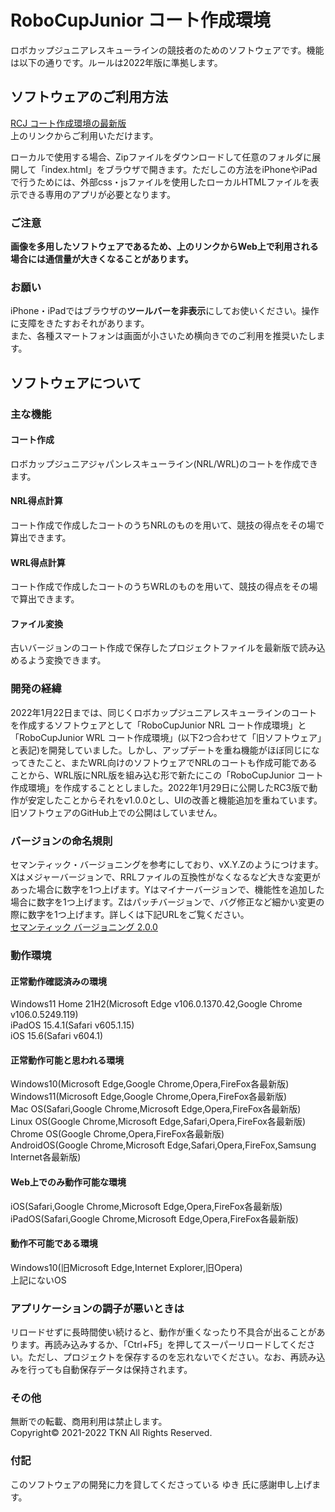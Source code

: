 # RoboCupJunior コート作成環境
ロボカップジュニアレスキューラインの競技者のためのソフトウェアです。機能は以下の通りです。ルールは2022年版に準拠します。

## ソフトウェアのご利用方法
[RCJ コート作成環境の最新版](https://tkn5100.github.io/RCJ_Rescue_Simulator/ "RCJ コート作成環境")  
上のリンクからご利用いただけます。  
  
ローカルで使用する場合、Zipファイルをダウンロードして任意のフォルダに展開して「index.html」をブラウザで開きます。ただしこの方法をiPhoneやiPadで行うためには、外部css・jsファイルを使用したローカルHTMLファイルを表示できる専用のアプリが必要となります。

### ご注意
**画像を多用したソフトウェアであるため、上のリンクからWeb上で利用される場合には通信量が大きくなることがあります。**

### お願い
iPhone・iPadではブラウザの**ツールバーを非表示**にしてお使いください。操作に支障をきたすおそれがあります。  
また、各種スマートフォンは画面が小さいため横向きでのご利用を推奨いたします。

## ソフトウェアについて
### 主な機能
#### コート作成
ロボカップジュニアジャパンレスキューライン(NRL/WRL)のコートを作成できます。
#### NRL得点計算
コート作成で作成したコートのうちNRLのものを用いて、競技の得点をその場で算出できます。
#### WRL得点計算
コート作成で作成したコートのうちWRLのものを用いて、競技の得点をその場で算出できます。
#### ファイル変換
古いバージョンのコート作成で保存したプロジェクトファイルを最新版で読み込めるよう変換できます。

### 開発の経緯
2022年1月22日までは、同じくロボカップジュニアレスキューラインのコートを作成するソフトウェアとして「RoboCupJunior NRL コート作成環境」と「RoboCupJunior WRL コート作成環境」(以下2つ合わせて「旧ソフトウェア」と表記)を開発していました。しかし、アップデートを重ね機能がほぼ同じになってきたこと、またWRL向けのソフトウェアでNRLのコートも作成可能であることから、WRL版にNRL版を組み込む形で新たにこの「RoboCupJunior コート作成環境」を作成することとしました。2022年1月29日に公開したRC3版で動作が安定したことからそれをv1.0.0とし、UIの改善と機能追加を重ねています。旧ソフトウェアのGitHub上での公開はしていません。

### バージョンの命名規則
セマンティック・バージョニングを参考にしており、vX.Y.Zのようにつけます。Xはメジャーバージョンで、RRLファイルの互換性がなくなるなど大きな変更があった場合に数字を1つ上げます。Yはマイナーバージョンで、機能性を追加した場合に数字を1つ上げます。Zはパッチバージョンで、バグ修正など細かい変更の際に数字を1つ上げます。詳しくは下記URLをご覧ください。  
[セマンティック バージョニング 2.0.0](https://semver.org/lang/ja/ "セマンティック バージョニング 2.0.0")

### 動作環境
#### 正常動作確認済みの環境
Windows11 Home 21H2(Microsoft Edge v106.0.1370.42,Google Chrome v106.0.5249.119)  
iPadOS 15.4.1(Safari v605.1.15)  
iOS 15.6(Safari v604.1)
#### 正常動作可能と思われる環境
Windows10(Microsoft Edge,Google Chrome,Opera,FireFox各最新版)  
Windows11(Microsoft Edge,Google Chrome,Opera,FireFox各最新版)  
Mac OS(Safari,Google Chrome,Microsoft Edge,Opera,FireFox各最新版)  
Linux OS(Google Chrome,Microsoft Edge,Safari,Opera,FireFox各最新版)  
Chrome OS(Google Chrome,Opera,FireFox各最新版)  
AndroidOS(Google Chrome,Microsoft Edge,Safari,Opera,FireFox,Samsung Internet各最新版)
#### Web上でのみ動作可能な環境
iOS(Safari,Google Chrome,Microsoft Edge,Opera,FireFox各最新版)  
iPadOS(Safari,Google Chrome,Microsoft Edge,Opera,FireFox各最新版)
#### 動作不可能である環境
Windows10(旧Microsoft Edge,Internet Explorer,旧Opera)  
上記にないOS

### アプリケーションの調子が悪いときは
リロードせずに長時間使い続けると、動作が重くなったり不具合が出ることがあります。再読み込みするか、「Ctrl+F5」を押してスーパーリロードしてください。ただし、プロジェクトを保存するのを忘れないでください。なお、再読み込みを行っても自動保存データは保持されます。
### その他
無断での転載、商用利用は禁止します。  
Copyright&copy; 2021-2022 TKN All Rights Reserved.
### 付記
このソフトウェアの開発に力を貸してくださっている ゆき 氏に感謝申し上げます。
